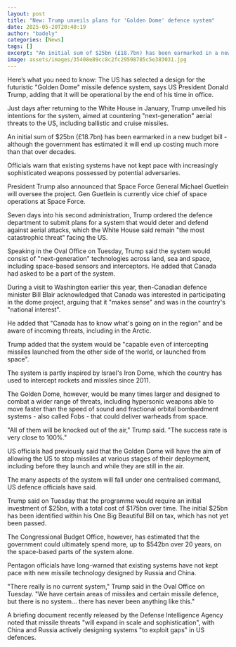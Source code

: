 ```yaml
---
layout: post
title: "New: Trump unveils plans for 'Golden Dome' defence system"
date: 2025-05-20T20:40:19
author: "badely"
categories: [News]
tags: []
excerpt: "An initial sum of $25bn (£18.7bn) has been earmarked in a new budget bill, although the final cost is expected to be much higher."
image: assets/images/35408e89cc8c2fc29598785c5e383031.jpg
---
```


Here’s what you need to know: The US has selected a design for the futuristic "Golden Dome" missile defence system, says US President Donald Trump, adding that it will be operational by the end of his time in office.

Just days after returning to the White House in January, Trump unveiled his intentions for the system, aimed at countering "next-generation" aerial threats to the US, including ballistic and cruise missiles.

An initial sum of $25bn (£18.7bn) has been earmarked in a new budget bill - although the government has estimated it will end up costing much more than that over decades.

Officials warn that existing systems have not kept pace with increasingly sophisticated weapons possessed by potential adversaries.

President Trump also announced that Space Force General Michael Guetlein will oversee the project. Gen Guetlein is currently vice chief of space operations at Space Force. 

Seven days into his second administration, Trump ordered the defence department to submit plans for a system that would deter and defend against aerial attacks, which the White House said remain "the most catastrophic threat" facing the US. 

Speaking in the Oval Office on Tuesday, Trump said the system would consist of "next-generation" technologies across land, sea and space, including space-based sensors and interceptors. He added that Canada had asked to be a part of the system.

During a visit to Washington earlier this year, then-Canadian defence minister Bill Blair acknowledged that Canada was interested in participating in the dome project, arguing that it "makes sense" and was in the country's "national interest".

He added that "Canada has to know what's going on in the region" and be aware of incoming threats, including in the Arctic.

Trump added that the system would be "capable even of intercepting missiles launched from the other side of the world, or launched from space". 

The system is partly inspired by Israel's Iron Dome, which the country has used to intercept rockets and missiles since 2011. 

The Golden Dome, however, would  be many times larger and designed to combat a wider range of threats, including hypersonic weapons able to move faster than the speed of sound and fractional orbital bombardment systems - also called Fobs - that could deliver warheads from space. 

"All of them will be knocked out of the air," Trump said. "The success rate is very close to 100%." 

US officials had previously said that the Golden Dome will have the aim of allowing the US to stop missiles at various stages of their deployment, including before they launch and while they are still in the air.

The many aspects of the system will fall under one centralised command, US defence officials have said. 

Trump said on Tuesday that the programme would require an initial investment of $25bn, with a total cost of $175bn over time. The initial $25bn has been identified within his One Big Beautiful Bill on tax, which has not yet been passed.

The Congressional Budget Office, however, has estimated that the government could ultimately spend more, up to $542bn over 20 years, on the space-based parts of the system alone. 

Pentagon officials have long-warned that existing systems have not kept pace with new missile technology designed by Russia and China. 

"There really is no current system," Trump said in the Oval Office on Tuesday. "We have certain areas of missiles and certain missile defence, but there is no system... there has never been anything like this." 

A briefing document recently released by the Defense Intelligence Agency noted that missile threats "will expand in scale and sophistication", with China and Russia actively designing systems "to exploit gaps" in US defences.

